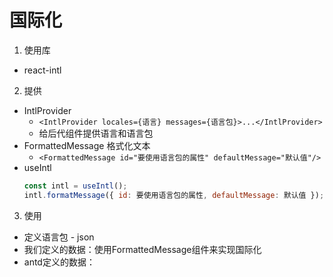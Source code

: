 # 国际化

1. 使用库

- react-intl

2. 提供

- IntlProvider
  - `<IntlProvider locales={语言} messages={语言包}>...</IntlProvider>`
  - 给后代组件提供语言和语言包
- FormattedMessage 格式化文本
  - `<FormattedMessage id="要使用语言包的属性" defaultMessage="默认值"/>`
- useIntl
  ```js
  const intl = useIntl();
  intl.formatMessage({ id: 要使用语言包的属性, defaultMessage: 默认值 });
  ```

3. 使用
- 定义语言包 - json  
- 我们定义的数据：使用FormattedMessage组件来实现国际化
- antd定义的数据：

